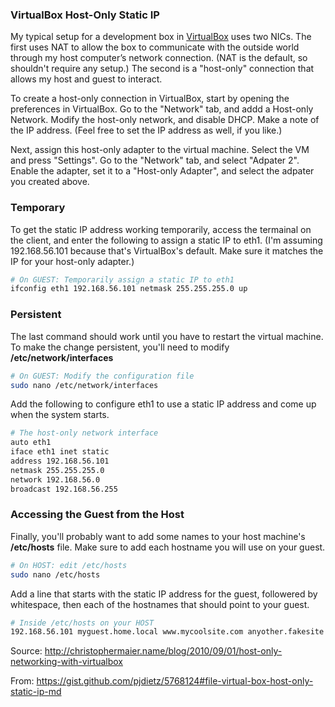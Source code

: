 ### VirtualBox Host-Only Static IP

My typical setup for a development box in [VirtualBox](https://www.virtualbox.org/) uses two NICs. The first uses NAT to allow the box to communicate with the outside world through my host computer’s network connection. (NAT is the default, so shouldn't require any setup.) The second is a "host-only" connection that allows my host and guest to interact.

To create a host-only connection in VirtualBox, start by opening the preferences in VirtualBox. Go to the "Network" tab, and addd a Host-only Network. Modify the host-only network, and disable DHCP. Make a note of the IP address. (Feel free to set the IP address as well, if you like.)

Next, assign this host-only adapter to the virtual machine. Select the VM and press "Settings". Go to the "Network" tab, and select "Adpater 2". Enable the adapter, set it to a "Host-only Adapter", and select the adpater you created above.

### Temporary

To get the static IP address working temporarily, access the termainal on the client, and enter the following to assign a static IP to eth1. (I'm assuming 192.168.56.101 because that's VirtualBox's default. Make sure it matches the IP for your host-only adapter.)

```bash
# On GUEST: Temporarily assign a static IP to eth1
ifconfig eth1 192.168.56.101 netmask 255.255.255.0 up
```

### Persistent

The last command should work until you have to restart the virtual machine. To make the change persistent, you'll need to modify **/etc/network/interfaces**

```bash
# On GUEST: Modify the configuration file
sudo nano /etc/network/interfaces
```

Add the following to configure eth1 to use a static IP address and come up when the system starts.

```bash
# The host-only network interface
auto eth1
iface eth1 inet static
address 192.168.56.101
netmask 255.255.255.0
network 192.168.56.0
broadcast 192.168.56.255
```

### Accessing the Guest from the Host

Finally, you'll probably want to add some names to your host machine's **/etc/hosts** file. Make sure to add each hostname you will use on your guest.

```bash
# On HOST: edit /etc/hosts
sudo nano /etc/hosts
```

Add a line that starts with the static IP address for the guest, followered by whitespace, then each of the hostnames that should point to your guest.

```bash
# Inside /etc/hosts on your HOST
192.168.56.101 myguest.home.local www.mycoolsite.com anyother.fakesite.com
```

Source: http://christophermaier.name/blog/2010/09/01/host-only-networking-with-virtualbox

From: https://gist.github.com/pjdietz/5768124#file-virtual-box-host-only-static-ip-md
